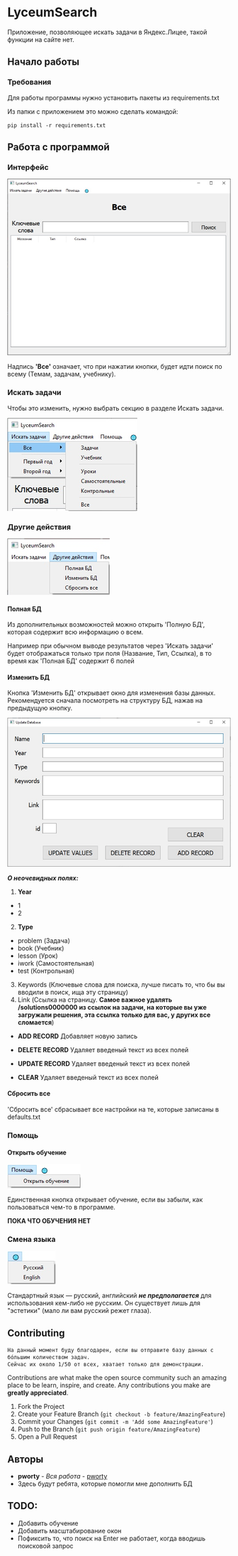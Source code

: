 # LyceumSearch

Приложение, позволяющее искать задачи в Яндекс.Лицее, такой функции на сайте нет.

## Начало работы

### Требования

Для работы программы нужно установить пакеты из requirements.txt

Из папки с приложением это можно сделать командой:

```
pip install -r requirements.txt
```

## Работа с программой

### Интерфейс

![Интерфейс](tutorial_images/tutorial_0.jpg)

Надпись **'Все'** означает, что при нажатии кнопки, будет идти поиск по всему (Темам, задачам, учебнику).

### Искать задачи

Чтобы это изменить, нужно выбрать секцию в разделе Искать задачи.

![Искать задачи](tutorial_images/tutorial_1.jpg)

### Другие действия

![Другие действия](tutorial_images/tutorial_2.jpg)

#### Полная БД

Из дополнительных возможностей можно открыть 'Полную БД', которая содержит всю информацию о всем.

Например при обычном выводе результатов через 'Искать задачи' будет отображаться только три поля (Название, Тип, Ссылка), в то время как 'Полная БД' содержит 6 полей

#### Изменить БД

Кнопка 'Изменить БД' открывает окно для изменения базы данных. Рекомендуется сначала посмотреть на структуру БД, нажав на предыдущую кнопку.

![Изменение БД](tutorial_images/tutorial_3.jpg)

**_О неочевидных полях:_**
1. **Year**
  - 1 
  - 2
2. **Type**
  - problem (Задача)
  - book (Учебник)
  - lesson (Урок)
  - iwork (Самостоятельная)
  - test (Контрольная)
3. Keywords (Ключевые слова для поиска, лучше писать то, что бы вы вводили в поиск, ища эту страницу)
4. Link (Ссылка на страницу. **Самое важное удалять /solutions0000000 из ссылок на задачи, на которые вы уже загружали решения, эта ссылка только для вас, у других все сломается**)

- **ADD RECORD**
Добавляет новую запись

- **DELETE RECORD**
Удаляет введеный текст из всех полей

- **UPDATE RECORD**
Удаляет введеный текст из всех полей

- **CLEAR**
Удаляет введеный текст из всех полей

#### Сбросить все

'Сбросить все' сбрасывает все настройки на те, которые записаны в defaults.txt

### Помощь

#### Открыть обучение

![Помощь](tutorial_images/tutorial_4.jpg)

Единственная кнопка открывает обучение, если вы забыли, как пользоваться чем-то в программе.

**ПОКА ЧТО ОБУЧЕНИЯ НЕТ**

### Смена языка

![Помощь](tutorial_images/tutorial_5.jpg)

Стандартный язык — русский, английский **_не предполагается_** для использования кем-либо не русским. Он существует лишь для "эстетики" (мало ли вам русский режет глаза).

<!-- CONTRIBUTING -->
## Contributing

```
На данный момент буду благодарен, если вы отправите базу данных с бóльшим количеством задач.
Сейчас их около 1/50 от всех, хватает только для демонстрации.
```

Contributions are what make the open source community such an amazing place to be learn, inspire, and create. Any contributions you make are **greatly appreciated**.

1. Fork the Project
2. Create your Feature Branch (`git checkout -b feature/AmazingFeature`)
3. Commit your Changes (`git commit -m 'Add some AmazingFeature'`)
4. Push to the Branch (`git push origin feature/AmazingFeature`)
5. Open a Pull Request

## Авторы

* **pworty** - *Вся работа* - [pworty](https://github.com/pworty)
* Здесь будут ребята, которые помогли мне дополнить БД

## TODO:
* Добавить обучение
* Добавить масштабирование окон
* Пофиксить то, что поиск на Enter не работает, когда вводишь поисковой запрос

